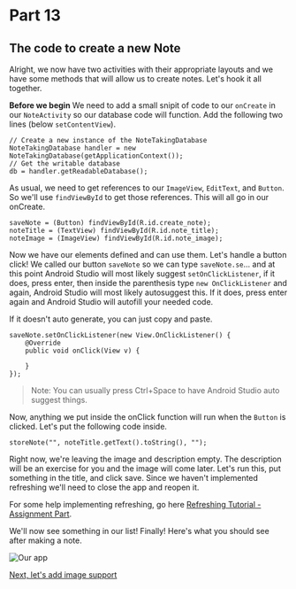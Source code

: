 # Part 13
## The code to create a new Note

Alright, we now have two activities with their appropriate layouts and we have some methods that will allow us to create notes. Let's hook it all together.

**Before we begin**
We need to add a small snipit of code to our `onCreate` in our `NoteActivity` so our database code will function. Add the following two lines (below `setContentView`).
```
// Create a new instance of the NoteTakingDatabase
NoteTakingDatabase handler = new NoteTakingDatabase(getApplicationContext());
// Get the writable database
db = handler.getReadableDatabase();
```
As usual, we need to get references to our `ImageView`, `EditText`, and `Button`. So we'll use `findViewById` to get those references. This will all go in our onCreate.
```
saveNote = (Button) findViewById(R.id.create_note);
noteTitle = (TextView) findViewById(R.id.note_title);
noteImage = (ImageView) findViewById(R.id.note_image);
```

Now we have our elements defined and can use them. Let's handle a button click! We called our button `saveNote` so we can type `saveNote.se`... and at this point Android Studio will most likely suggest `setOnClickListener`, if it does, press enter, then inside the parenthesis type `new OnClickListener` and again, Android Studio will most likely autosuggest this. If it does, press enter again and Android Studio will autofill your needed code.

If it doesn't auto generate, you can just copy and paste.

```
saveNote.setOnClickListener(new View.OnClickListener() {
    @Override
    public void onClick(View v) {
        
    }
});
```

> Note: You can usually press Ctrl+Space to have Android Studio auto suggest things.

Now, anything we put inside the onClick function will run when the `Button` is clicked. Let's put the following code inside.

`storeNote("", noteTitle.getText().toString(), "");`

Right now, we're leaving the image and description empty. The description will be an exercise for you and the image will come later. Let's run this, put something in the title, and click save. Since we haven't implemented refreshing we'll need to close the app and reopen it.

For some help implementing refreshing, go here [Refreshing Tutorial - Assignment Part](refreshing.html).

We'll now see something in our list! Finally! Here's what you should see after making a note.

![Our app](https://i.imgur.com/x9ibQTZ.png)

[Next, let's add image support](part14.html)